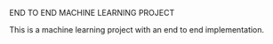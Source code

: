 END TO END MACHINE LEARNING PROJECT

This is a machine learning project with an end to end implementation.